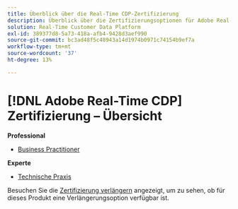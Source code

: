 ```yaml
---
title: Überblick über die Real-Time CDP-Zertifizierung
description: Überblick über die Zertifizierungsoptionen für Adobe Real-Time CDP
solution: Real-Time Customer Data Platform
exl-id: 389377d8-5a73-418a-afb4-9428d3aef990
source-git-commit: bc3ad48f5c48943a14d1974b0971c74154b9ef7a
workflow-type: tm+mt
source-wordcount: '37'
ht-degree: 13%

---
```


# [!DNL Adobe Real-Time CDP] Zertifizierung – Übersicht

**Professional**

* [Business Practitioner](/help/certifications/rtcdp/rtcdp-p-business.md) <!--AD0-E602-->

**Experte**

* [Technische Praxis](/help/certifications/rtcdp/rtcdp-e-technical.md) <!--AD0-E600 and E601-->

Besuchen Sie die [Zertifizierung verlängern](/help/certifications/renew.md) angezeigt, um zu sehen, ob für dieses Produkt eine Verlängerungsoption verfügbar ist.
